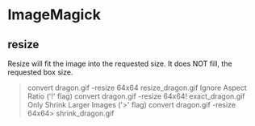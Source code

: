 # ImageMagick
## resize
Resize will fit the image into the requested size.
It does NOT fill, the requested box size. 
>   convert dragon.gif    -resize 64x64  resize_dragon.gif
 Ignore Aspect Ratio ('!' flag)
>   convert dragon.gif    -resize 64x64\!  exact_dragon.gif
 Only Shrink Larger Images ('>' flag)
>  convert dragon.gif    -resize 64x64\>  shrink_dragon.gif
